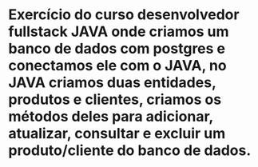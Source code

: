 # Exercício do curso desenvolvedor fullstack JAVA onde criamos um banco de dados com postgres e conectamos ele com o JAVA, no JAVA criamos duas entidades, produtos e clientes, criamos os métodos deles para adicionar, atualizar, consultar e excluir um produto/cliente do banco de dados.
